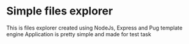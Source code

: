 # Simple files explorer
This is files explorer created using NodeJs, Express and Pug template engine
Application is pretty simple and made for test task